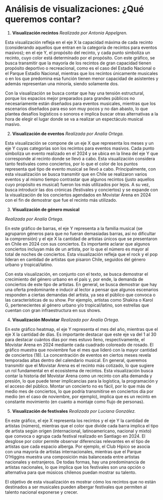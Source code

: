 # **Análisis de visualizaciones: ¿Qué queremos contar?**

1. **Visualización recintos**
*Realizada por Antonia Appelgren.*

Esta visualización refleja en el eje X la capacidad máxima de cada recinto (considerando aquellos que entran en la categoría de recintos para eventos masivos); en el eje Y, el propósito del recinto, y cada punto simboliza un recinto, cuyo color está determinado por el propósito. Con este gráfico, se busca transmitir que la mayoría de los recintos de gran capacidad tienen propósito deportivo o recreacional, como es el caso del Estadio Nacional o el Parque Estadio Nacional, mientras que los recintos únicamente musicales o en los que predomina esa función tienen menor capacidad de asistentes y además representan una minoría, siendo solamente dos.

Con la visualización se busca contar que hay una tensión estructural, porque los espacios mejor preparados para grandes públicos no necesariamente están diseñados para eventos musicales, mientras que los escenarios diseñados para eso son muy pocos y no dan abasto, lo que plantea desafíos logísticos o sonoros e implica buscar otras alternativas a la hora de elegir el lugar donde se va a realizar un espectáculo musical masivo.

2. **Visualización de eventos**
*Realizada por Analía Ortega.*

Esta visualización se compone de un eje X que representa los meses y un eje Y cuyas categorías son los recintos para eventos masivos. Cada punto simboliza un evento realizado en el 2024 y se ubica en la línea del eje Y que corresponde al recinto donde se llevó a cabo. Esta visualización considera tanto festivales como conciertos, por lo que el color de los puntos representa qué tipo de evento musical se llevó a cabo. Principalmente, con esta visualización se busca transmitir que en Chile se realizaron varios eventos y al mismo tiempo contrastar que algunos recintos (justo aquellos cuyo propósito es musical) fueron los más utilizados por lejos. A su vez, busca introducir las dos crónicas (festivales y conciertos) y se expande con la visualización de los conciertos agendados en Movistar Arena en 2024 con el fin de demostrar que fue el recinto más utilizado.  

3. **Visualización de género musical**

*Realizada por Analía Ortega.*

En este gráfico de barras, el eje Y representa a la familia musical (se agruparon géneros para que no fueran demasiadas barras, así no dificultar la comprensión) y el eje X la cantidad de artistas únicos que se presentaron en Chile en 2024 con sus conciertos. Es importante aclarar que algunos conciertos incluyan más de un artista, por lo que el número es mayor al total de noches de conciertos. Esta visualización refleja que el rock y el pop lideran en cantidad de artistas que pisaron Chile, seguidos del género urbano y tropical/latino. 

Con esta visualización, en conjunto con el texto, se busca demostrar el crecimiento del género urbano en el país y, por ende, la demanda de conciertos de este tipo de artistas. En general, se busca demostrar que hay una oferta predominante e inducir al lector a pensar que algunos escenarios responden a ciertas demandas del artista, ya sea el público que convoca o las características de su show. Por ejemplo, artistas como Shakira o Karol G, pertenecientes al género urbano y/o tropical/latino, son estrellas que cuentan con gran infraestructura en sus shows.

4. **Visualización Movistar**
*Realizada por Analía Ortega.*

En este gráfico heatmap, el eje Y representa el mes del año, mientras que el eje X la cantidad de días. Es importante destacar que este eje va del 1 al 30 para destacar cuántos días por mes estuvo lleno, respectivamente, el Movistar Arena en 2024 mediante cada cuadrado coloreado de rosado. El gráfico muestra que noviembre fue el mes que lideró con la mayor cantidad de conciertos (18). La concentración de eventos en ciertos meses revela temporadas altas dentro del calendario musical. En general, queremos transmitir que el Movistar Arena es el recinto más cotizado, lo que sugiere un rol fundamental en el ecosistema de recintos. Esta visualización busca contar la historia del Movistar Arena como un recinto con alta demanda y presión, lo que puede tener implicancias para la logística, la programación y el acceso del público. Montar un concierto no es fácil, por lo que más de medio mes de conciertos, lo que podría transmitirse en conciertos día por medio (en el caso de noviembre, por ejemplo), implica que es un recinto en constante movimiento (en cuanto a montaje como flujo de personas). 

5. **Visualización de festivales**
*Realizada por Luciana González.*

En este gráfico, el eje X representa los recintos y el eje Y la cantidad de artistas (número), mientras que el color que divide cada barra implica el tipo de artista según origen (internacional, latinoamericano, nacional y mixto) que convoca o agrupa cada festival realizado en Santiago en 2024. El desglose por color permite observar diferencias relevantes en el tipo de artistas que cada espacio alberga. Por ejemplo, el Club Hípico se asocia con una mayoría de artistas internacionales, mientras que el Parque O’Higgins muestra una composición más balanceada entre artistas nacionales y extranjeros. De todas formas, hay una predominancia de artistas nacionales, lo que implica que los festivales son una opción o alternativa para que músicos chilenos puedan mostrar su talento. 

El objetivo de esta visualización es mostrar cómo los recintos que no están destinados a ser musicales pueden albergar festivales que permiten al talento nacional exponerse y crecer.